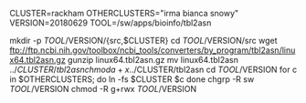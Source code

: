 CLUSTER=rackham
OTHERCLUSTERS="irma bianca snowy"
VERSION=20180629
TOOL=/sw/apps/bioinfo/tbl2asn

mkdir -p $TOOL/$VERSION/{src,$CLUSTER}
cd $TOOL/$VERSION/src
wget ftp://ftp.ncbi.nih.gov/toolbox/ncbi_tools/converters/by_program/tbl2asn/linux64.tbl2asn.gz
gunzip linux64.tbl2asn.gz
mv linux64.tbl2asn ../$CLUSTER/tbl2asn
chmod a+x ../$CLUSTER/tbl2asn
cd $TOOL/$VERSION
for c in $OTHERCLUSTERS; do
  ln -fs $CLUSTER $c
done
chgrp -R sw $TOOL/$VERSION
chmod -R g+rwx $TOOL/$VERSION
